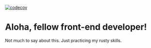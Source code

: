 [![codecov](https://codecov.io/gh/dmbostan/react-coding-assignment/branch/main/graph/badge.svg)](https://codecov.io/gh/dmbostan/react-coding-assignment)

# Aloha, fellow front-end developer! 

Not much to say about this. Just practicing my rusty skills.





